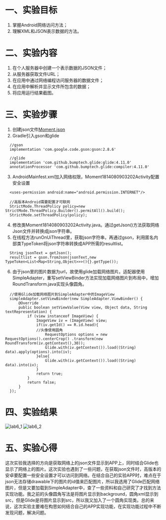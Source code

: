 # 一、实验目标
1. 掌握Android网络访问方法；
2. 理解XML和JSON表示数据的方法。
# 二、实验内容
1. 在个人服务器中创建一个表示数据的JSON文件；
2. 从服务器获取文件URL；
3. 在应用中通过网络编程访问服务器的数据文件；
4. 在应用中解析并显示文件所包含的数据；
5. 将应用运行结果截图。
# 三、实验步骤
1. 创建json文件[Moment.json](http://49.234.91.116:80/android/Moment.json)
2. Gradle引入gson和glide
```
  //gson
  implementation 'com.google.code.gson:gson:2.8.6'
```
```
  //glide
  implementation 'com.github.bumptech.glide:glide:4.11.0'
  annotationProcessor 'com.github.bumptech.glide:compiler:4.11.0'
```
3. AndroidMainfest.xml加入网络权限，Moment1814080903202Activity配置安全设置
```
  <uses-permission android:name="android.permission.INTERNET"/>
```
```
  //高版本Android需要配置才可联网
  StrictMode.ThreadPolicy policy=new StrictMode.ThreadPolicy.Builder().permitAll().build();
  StrictMode.setThreadPolicy(policy);
```
4. 修改类Moment1814080903202Activity.java。通过getJson()方法获取网络Json文件并转换成json字符串。
5. 在线程方法runOnUiThread里，获取json字符串，再通过gson，利用匿名内部类TypeToken将json字符串转换成APP所需的resultlist。
```
  String jsonText = getJson();
  resultlist = gson.fromJson(jsonText,new TypeToken<List<Map<String,Object>>>(){}.getType());
```
6. 由于json里的图片数据为url，故使用glide加载网络图片。适配器使用SimpleAdapter，重写setViewBinder方法实现加载网络图片到布局中，增加RoundTransform.java实现头像圆角。
```
  //使用Glide加载网络图片到SimpleAdapter中的ImageView
  simpleAdapter.setViewBinder(new SimpleAdapter.ViewBinder() {
      @Override
      public boolean setViewValue(View view, Object data, String textRepresentation) {
          if (view instanceof ImageView) {
              ImageView iv = (ImageView) view;
              if(iv.getId() == R.id.head){
              //头像使用圆角
                  RequestOptions options = new RequestOptions().centerCrop() .transform(new RoundTransform(iv.getContext(),30));
                  Glide.with(iv.getContext()).load((String) data).apply(options).into(iv);
              }else{
                  Glide.with(iv.getContext()).load((String) data).into(iv);
              }
              return true;
          }
          return false;
      }
  });
```
# 四、实验结果
![lab6_1](https://github.com/tillsunrise/android-labs-2020/blob/master/students/net1814080903202/lab6_1.png)
![lab6_2](https://github.com/tillsunrise/android-labs-2020/blob/master/students/net1814080903202/lab6_2.png)
# 五、实验心得
这次实验我选择的方向是获取网络上的json文件显示到APP上，同时结合Glide也显示了网络上的图片。这次实验也遇到了一些问题，在获取json文件时，高版本的安卓要配置一些安全设置才可以访问到网络。在结合自己的实验APP时，难点在于json无法存储drawable下的图片的id值来匹配图片，所以我选用了Glide匹配网络图片，但是又要加载到SimpleAdapter中，查了一些资料和自己研究了才找到方法实现功能。我之前的头像圆角写法是将图片显示到background，圆角xml显示到src，但是Glide是将图片显示到src，所以我又加入了一个圆角实现类。总的来说，这次实验主要难在构思如何结合自己的APP实现功能，在实现功能过程中不断发现问题，解决问题。
